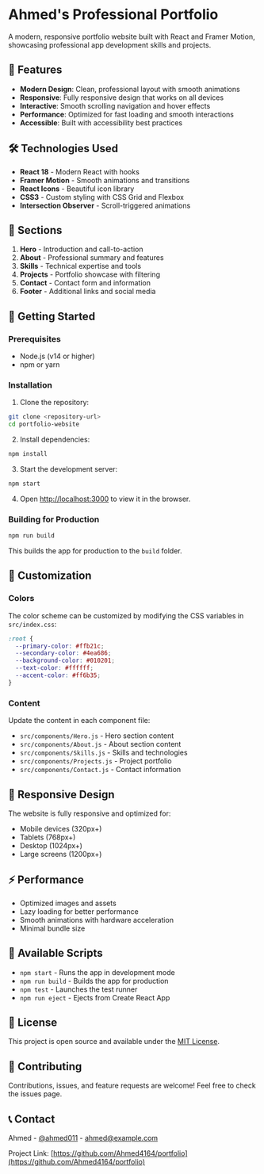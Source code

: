 # Ahmed's Professional Portfolio

A modern, responsive portfolio website built with React and Framer Motion, showcasing professional app development skills and projects.

## 🚀 Features

- **Modern Design**: Clean, professional layout with smooth animations
- **Responsive**: Fully responsive design that works on all devices
- **Interactive**: Smooth scrolling navigation and hover effects
- **Performance**: Optimized for fast loading and smooth interactions
- **Accessible**: Built with accessibility best practices

## 🛠️ Technologies Used

- **React 18** - Modern React with hooks
- **Framer Motion** - Smooth animations and transitions
- **React Icons** - Beautiful icon library
- **CSS3** - Custom styling with CSS Grid and Flexbox
- **Intersection Observer** - Scroll-triggered animations

## 📱 Sections

1. **Hero** - Introduction and call-to-action
2. **About** - Professional summary and features
3. **Skills** - Technical expertise and tools
4. **Projects** - Portfolio showcase with filtering
5. **Contact** - Contact form and information
6. **Footer** - Additional links and social media

## 🚀 Getting Started

### Prerequisites

- Node.js (v14 or higher)
- npm or yarn

### Installation

1. Clone the repository:
```bash
git clone <repository-url>
cd portfolio-website
```

2. Install dependencies:
```bash
npm install
```

3. Start the development server:
```bash
npm start
```

4. Open [http://localhost:3000](http://localhost:3000) to view it in the browser.

### Building for Production

```bash
npm run build
```

This builds the app for production to the `build` folder.

## 🎨 Customization

### Colors
The color scheme can be customized by modifying the CSS variables in `src/index.css`:

```css
:root {
  --primary-color: #ffb21c;
  --secondary-color: #4ea686;
  --background-color: #010201;
  --text-color: #ffffff;
  --accent-color: #ff6b35;
}
```

### Content
Update the content in each component file:
- `src/components/Hero.js` - Hero section content
- `src/components/About.js` - About section content
- `src/components/Skills.js` - Skills and technologies
- `src/components/Projects.js` - Project portfolio
- `src/components/Contact.js` - Contact information

## 📱 Responsive Design

The website is fully responsive and optimized for:
- Mobile devices (320px+)
- Tablets (768px+)
- Desktop (1024px+)
- Large screens (1200px+)

## ⚡ Performance

- Optimized images and assets
- Lazy loading for better performance
- Smooth animations with hardware acceleration
- Minimal bundle size

## 🔧 Available Scripts

- `npm start` - Runs the app in development mode
- `npm run build` - Builds the app for production
- `npm test` - Launches the test runner
- `npm run eject` - Ejects from Create React App

## 📄 License

This project is open source and available under the [MIT License](LICENSE).

## 🤝 Contributing

Contributions, issues, and feature requests are welcome! Feel free to check the issues page.

## 📞 Contact

Ahmed - [@ahmed011](https://linkedin.com/in/ahmed011) - ahmed@example.com

Project Link: [https://github.com/Ahmed4164/portfolio](https://github.com/Ahmed4164/portfolio)